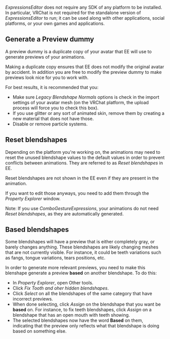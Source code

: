 *ExpressionsEditor* does not require any SDK of any platform to be installed. In particular, VRChat is not required for the standalone version of *ExpressionsEditor* to run; it can be used along with other applications, social platforms, or your own games and applications.

## Generate a Preview dummy

A preview dummy is a duplicate copy of your avatar that EE will use to generate previews of your animations.

Making a duplicate copy ensures that EE does not modify the original avatar by accident. In addition you are free to modify the preview dummy to make previews look nice for you to work with.

For best results, it is recommended that you:

- Make sure *Legacy Blendshape Normals* options is check in the import settings of your avatar mesh (on the VRChat platform, the upload process will force you to check this box).
- If you use glitter or any sort of animated skin, remove them by creating a new material that does not have those.
- Disable or remove particle systems.

## Reset blendshapes

Depending on the platform you're working on, the animations may need to reset the unused blendshape values to the default values in order to prevent conflicts between animations. They are referred to as *Reset blendshapes* in EE.

Reset blendshapes are not shown in the EE even if they are present in the animation.

If you want to edit those anyways, you need to add them through the *Property Explorer* window.

Note: If you use *ComboGestureExpressions*, your animations do not need *Reset blendshapes*, as they are automatically generated.

## Based blendshapes

Some blendshapes will have a preview that is either completely gray, or barely changes anything. These blendshapes are likely changing meshes that are not currently visible. For instance, it could be teeth variations such as fangs, tongue variations, tears positions, etc.

In order to generate more relevant previews, you need to make this blenshape generate a preview **based** on another blendshape. To do this:

- In *Property Explorer*, open Other tools.
- Click *Fix Tooth and oher hidden blendshapes*.
- Click *Select* on all the blendshapes of the same category that have incorrect previews.
- When done selecting, click *Assign* on the blendshape that you want be **based** on. For instance, to fix teeth blendshapes, click *Assign* on a blendshape that has an open mouth with teeth showing.
- The selected blendshapes now have the word **Based** on them, indicating that the preview only reflects what that blendshape is doing based on something else.
